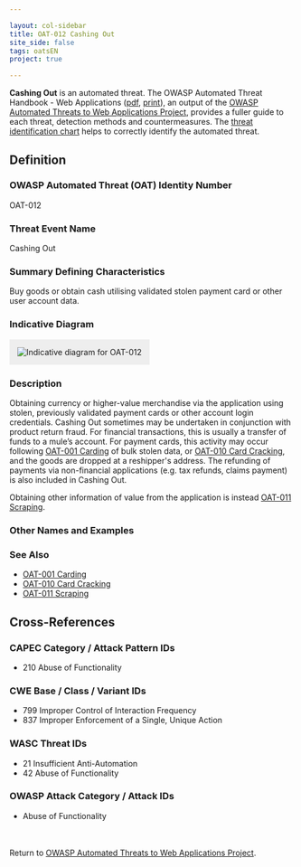 ```yaml
---

layout: col-sidebar
title: OAT-012 Cashing Out
site_side: false
tags: oatsEN
project: true

---
```


**Cashing Out** is an automated threat. The OWASP Automated Threat Handbook - Web Applications ([pdf](https://github.com/OWASP/www-project-automated-threats-to-web-applications/tree/master/assets/files/EN), [print](http://www.lulu.com/shop/owasp-foundation/automated-threat-handbook/paperback/product-23540699.html)), an output of the [OWASP Automated Threats to Web Applications Project](../../../), provides a fuller guide to each threat, detection methods and countermeasures. The [threat identification chart](https://www.owasp.org/www-project-automated-threats-to-web-applications/assets/files/oat-ontology-decision-chart.pdf) helps to correctly identify the automated threat.

## Definition
### OWASP Automated Threat (OAT) Identity Number
OAT-012

### Threat Event Name
Cashing Out

### Summary Defining Characteristics
Buy goods or obtain cash utilising validated stolen payment card or other user account data.

### Indicative Diagram
<img alt="Indicative diagram for OAT-012" src="images/500px-OAT-012_Cashing_Out.png" style="background-color:#eeeeee;padding:1em;">

### Description
Obtaining currency or higher-value merchandise via the application using stolen, previously validated payment cards or other account login credentials. Cashing Out sometimes may be undertaken in conjunction with product return fraud. For financial transactions, this is usually a transfer of funds to a mule’s account. For payment cards, this activity may occur following [OAT-001 Carding](OAT-001_Carding.html) of bulk stolen data, or [OAT-010 Card Cracking](OAT-010_Card_Cracking.html), and the goods are dropped at a reshipper's address. The refunding of payments via non-financial applications (e.g. tax refunds, claims payment) is also included in Cashing Out.

Obtaining other information of value from the application is instead [OAT-011 Scraping](OAT-011_Scraping.html).


### Other Names and Examples


### See Also
* [OAT-001 Carding](OAT-001_Carding.html)
* [OAT-010 Card Cracking](OAT-010_Card_Cracking.html)
* [OAT-011 Scraping](OAT-011_Scraping.html)

## Cross-References
### CAPEC Category / Attack Pattern IDs
* 210 Abuse of Functionality

### CWE Base / Class / Variant IDs
* 799 Improper Control of Interaction Frequency
* 837 Improper Enforcement of a Single, Unique Action

### WASC Threat IDs
* 21 Insufficient Anti-Automation
* 42 Abuse of Functionality

### OWASP Attack Category / Attack IDs
* Abuse of Functionality

<br/><br/>Return to [OWASP Automated Threats to Web Applications Project](../../../).<br/><br/>
